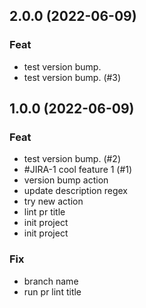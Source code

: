 ## 2.0.0 (2022-06-09)

### Feat

- test version bump.
- test version bump. (#3)

## 1.0.0 (2022-06-09)

### Feat

- test version bump. (#2)
- #JIRA-1 cool feature 1 (#1)
- version bump action
- update description regex
- try new action
- lint pr title
- init project
- init project

### Fix

- branch name
- run pr lint title

